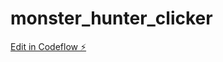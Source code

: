 # monster_hunter_clicker

[Edit in Codeflow ⚡️](https://stackblitz.com/~/github.com/Bool62/monster_hunter_clicker)